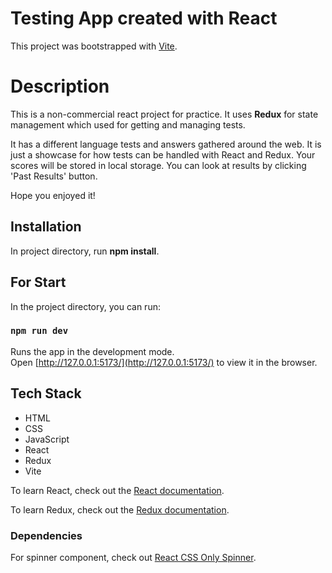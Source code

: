 # Testing App created with React

This project was bootstrapped with [Vite](https://vitejs.dev/guide/).

# Description

This is a non-commercial react project for practice. It uses **Redux** for state management which used for getting and managing tests.

It has a different language tests and answers gathered around the web. It is just a showcase for how tests
can be handled with React and Redux. Your scores will be stored in local storage. You can look at results by 
clicking 'Past Results' button.  

Hope you enjoyed it!

## Installation

In project directory, run  **npm install**.

## For Start

In the project directory, you can run:

### `npm run dev`

Runs the app in the development mode.\
Open [http://127.0.0.1:5173/](http://127.0.0.1:5173/) to view it in the browser.

## Tech Stack

- HTML
- CSS
- JavaScript
- React
- Redux
- Vite

To learn React, check out the [React documentation](https://reactjs.org/).

To learn Redux, check out the [Redux documentation](https://redux.js.org/).

### Dependencies

For spinner component, check out [React CSS Only Spinner](https://www.npmjs.com/package/react-css-spinners).


